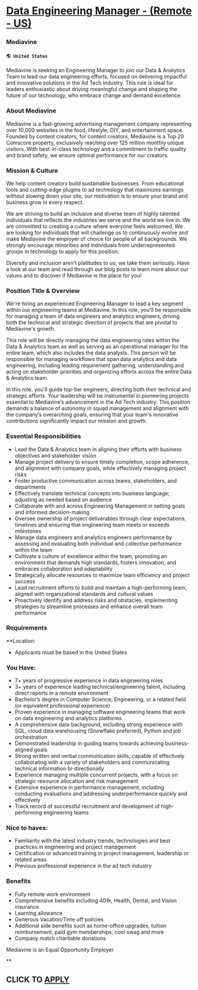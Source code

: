 # [Data Engineering Manager - (Remote - US)](https://www.remotewlb.com/apply/data-engineering-manager-remote-us)  
### Mediavine  
#### `🌎 United States`  

Mediavine is seeking an Engineering Manager to join our Data & Analytics Team to lead our data engineering efforts, focused on delivering impactful and innovative solutions in the Ad Tech Industry. This role is ideal for leaders enthusiastic about driving meaningful change and shaping the future of our technology, who embrace change and demand excellence.

### About Mediavine

Mediavine is a fast-growing advertising management company representing over 10,000 websites in the food, lifestyle, DIY, and entertainment space. Founded by content creators, for content creators, Mediavine is a Top 20 Comscore property, exclusively reaching over 125 million monthly unique visitors. With best-in-class technology and a commitment to traffic quality and brand safety, we ensure optimal performance for our creators.

### Mission & Culture

We help content creators build sustainable businesses. From educational tools and cutting-edge plugins to ad technology that maximizes earnings without slowing down your site, our motivation is to ensure your brand and business grow in every respect.

We are striving to build an inclusive and diverse team of highly talented individuals that reflects the industries we serve and the world we live in. We are committed to creating a culture where everyone feels welcomed. We are looking for individuals that will challenge us to continuously evolve and make Mediavine the employer of choice for people of all backgrounds. We strongly encourage minorities and individuals from underrepresented groups in technology to apply for this position.

Diversity and inclusion aren't platitudes to us; we take them seriously. Have a look at our team and read through our blog posts to learn more about our values and to discover if Mediavine is the place for you!

### Position Title & Overview

We're hiring an experienced Engineering Manager to lead a key segment within our engineering teams at Mediavine. In this role, you'll be responsible for managing a team of data engineers and analytics engineers, driving both the technical and strategic direction of projects that are pivotal to Mediavine's growth.

This role will be directly managing the data engineering roles within the Data & Analytics team as well as serving as an operational manager for the entire team, which also includes the data analysts. This person will be responsible for managing workflows that span data analytics and data engineering, including leading requirement gathering, understanding and acting on stakeholder priorities and organizing efforts across the entire Data & Analytics team.

In this role, you'll guide top-tier engineers, directing both their technical and strategic efforts. Your leadership will be instrumental in pioneering projects essential to Mediavine’s advancement in the Ad Tech industry. This position demands a balance of autonomy in squad management and alignment with the company’s overarching goals, ensuring that your team's innovative contributions significantly impact our mission and growth.

### Essential Responsibilities

  * Lead the Data & Analytics team in aligning their efforts with business objectives and stakeholder vision
  * Manage project delivery to ensure timely completion, scope adherence, and alignment with company goals, while effectively managing project risks
  * Foster productive communication across teams, stakeholders, and departments
  * Effectively translate technical concepts into business language; adjusting as needed based on audience
  * Collaborate with and across Engineering Management in setting goals and informed decision-making
  * Oversee ownership of project deliverables through clear expectations, timelines and ensuring that engineering team meets or exceeds milestones
  * Manage data engineers and analytics engineers performance by assessing and evaluating both individual and collective performance within the team
  * Cultivate a culture of excellence within the team, promoting an environment that demands high standards, fosters innovation, and embraces collaboration and adaptability
  * Strategically allocate resources to maximize team efficiency and project success
  * Lead recruitment efforts to build and maintain a high-performing team, aligned with organizational standards and cultural values
  * Proactively identify and address risks and obstacles, implementing strategies to streamline processes and enhance overall team performance

### Requirements

 **Location:

  * Applicants must be based in the United States

### You Have:

  * 7+ years of progressive experience in data engineering roles
  * 3+ years of experience leading technical/engineering talent, including direct reports in a remote environment
  * Bachelor’s degree in Computer Science, Engineering, or a related field (or equivalent professional experience)
  * Proven experience in managing software engineering teams that work on data engineering and analytics platforms
  * A comprehensive data background, including strong experience with SQL, cloud data warehousing (Snowflake preferred), Python and job orchestration
  * Demonstrated leadership in guiding teams towards achieving business-aligned goals
  * Strong written and verbal communication skills, capable of effectively collaborating with a variety of stakeholders and communicating technical information bi-directionally
  * Experience managing multiple concurrent projects, with a focus on strategic resource allocation and risk management
  * Extensive experience in performance management, including conducting evaluations and addressing underperformance quickly and effectively
  * Track record of successful recruitment and development of high-performing engineering teams

### Nice to haves:

  * Familiarity with the latest industry trends, technologies and best practices in engineering and project management
  * Certification or advanced training in project management, leadership or related areas
  * Previous professional experience in the ad tech industry

### Benefits

  * Fully remote work environment
  * Comprehensive benefits including 401k, Health, Dental, and Vision insurance
  * Learning allowance
  * Generous Vacation/Time off policies
  * Additional side benefits such as home-office upgrades, tuition reimbursement, paid gym memberships, cool swag and more
  * Company match charitable donations

Mediavine is an Equal Opportunity Employer

**

  
## CLICK TO [APPLY](https://www.remotewlb.com/apply/data-engineering-manager-remote-us)

